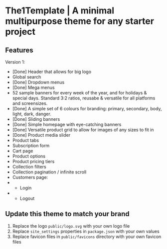 # The1Template | A minimal multipurpose theme for any starter project 

## Features

Version 1:
- [Done] Header that allows for big logo
- Global search
- [Done] Dropdown menus
- [Done] Mega menus
- 52 sample banners for every week of the year, and for holidays & special days. Standard 3:2 ratios, reusabe & versatile for all platforms and screensizes.
- [Done] A simple set of 6 colours for branding: primary, secondary, body, light, dark, danger.
- [Done] Sliding banners
- [Done] Simple homepage with eye-catching banners
- [Done] Versatile product grid to allow for images of any sizes to fit in
- [Done] Product media slider
- Product tabs
- Subscription form
- Cart page
- Product options
- Product pricing tiers
- Collection filters
- Collection pagination / infinite scroll
- Customers page:
- - Login
- - Logout


## Update this theme to match your brand

1. Replace the logo `public/logo.svg` with your own logo file
2. Replace `site_settings` properties in `package.json` with your own values
3. Replace favicon files in `public/favicons` directory with your own favicon files


